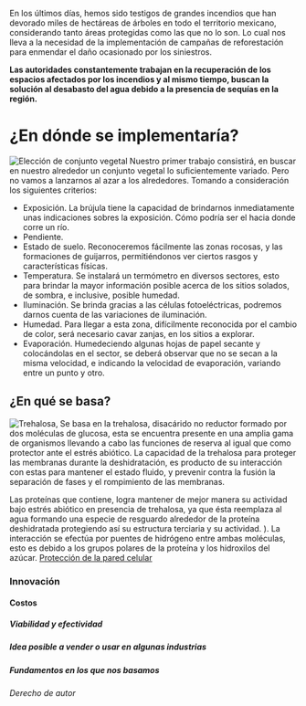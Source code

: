 <audio src="https://www.youtube.com/watch?v=NLKC4FdUt44&list=PL2nrtEdmDfTguuwtbVt0d6iGJs5gc2hHV&index=3" autoplay loop></audio>

En los últimos días, hemos sido testigos de grandes incendios que han devorado miles de hectáreas de árboles en todo el territorio mexicano, considerando tanto áreas protegidas como las que no lo son. Lo cual nos lleva a la necesidad de la implementación de campañas de reforestación para enmendar el daño ocasionado por los siniestros.

**Las autoridades constantemente trabajan en la recuperación de los espacios afectados por los incendios y al mismo tiempo, buscan la solución al desabasto del agua debido a la presencia de sequías en la región.**

# ¿En dónde se implementaría?
![Elección de conjunto vegetal](http://cuentame.inegi.org.mx/monografias/imagenes/relieve/rel_gto.jpg)
Nuestro primer trabajo consistirá, en buscar en nuestro alrededor un conjunto vegetal lo suficientemente variado. Pero no vamos a lanzarnos al azar a los alrededores. Tomando a consideración los siguientes criterios:
* Exposición. La brújula tiene la capacidad de brindarnos inmediatamente unas indicaciones sobres la exposición. Cómo podría ser el hacia donde corre un río.
* Pendiente.
* Estado de suelo. Reconoceremos fácilmente las zonas rocosas, y las formaciones de guijarros, permitiéndonos ver ciertos rasgos y características físicas.
* Temperatura.  Se instalará un termómetro en diversos sectores, esto para brindar la mayor información posible acerca de los sitios solados, de sombra, e inclusive, posible humedad.
* Iluminación. Se brinda gracias a las células fotoeléctricas, podremos darnos cuenta de las variaciones de iluminación.
* Humedad. Para llegar a esta zona, difícilmente reconocida por el cambio de color, será necesario cavar zanjas, en los sitios a explorar.
* Evaporación. Humedeciendo algunas hojas de papel secante y colocándolas en el sector, se deberá observar que no se secan a la misma velocidad, e indicando la velocidad de evaporación, variando entre un punto y otro.

## ¿En qué se basa?
![Trehalosa](http://www.ehu.eus/biomoleculas/hc/jpg/disacanim.gif), Se basa en la trehalosa, disacárido no reductor formado por dos moléculas de glucosa, esta se encuentra presente en una amplia gama de organismos llevando a cabo las funciones de  reserva al igual que como protector ante el estrés abiótico. La capacidad de la trehalosa para proteger las membranas durante la deshidratación, es producto de su interacción con estas para mantener el estado fluido, y prevenir contra la fusión la separación de fases y el rompimiento de las membranas.

Las proteínas que contiene, logra mantener de mejor manera su actividad bajo estrés abiótico en presencia de trehalosa, ya que ésta reemplaza al agua formando una especie de resguardo alrededor de la proteína deshidratada protegiendo así su estructura terciaria y su actividad. ). La interacción se efectúa por puentes de hidrógeno entre ambas moléculas, esto es debido a los grupos polares de la proteína y los hidroxilos del azúcar. [Protección de la pared celular](http://bibliotecadigital.uca.edu.ar/greenstone/collect/tesis/tmp/efecto-trehalosa-adn-bovino-22_2.jpg)

### Innovación
#### Costos
##### Viabilidad y efectividad
##### Idea posible a vender o usar en algunas industrias
##### Fundamentos en los que nos basamos
###### Derecho de autor

